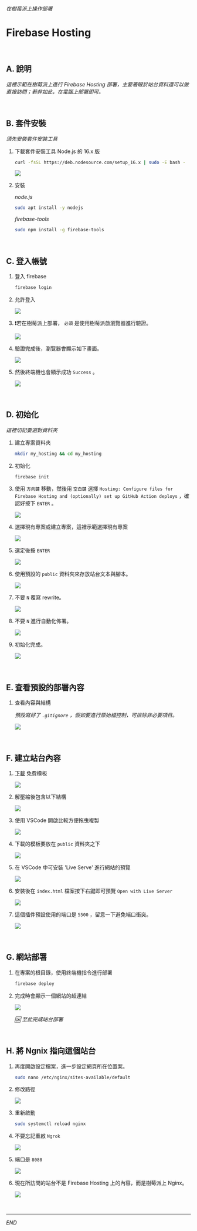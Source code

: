 _在樹莓派上操作部署_

# Firebase Hosting

<br>

## A. 說明

_這裡示範在樹莓派上進行 Firebase Hosting 部署，主要著眼於站台資料還可以做直接訪問；若非如此，在電腦上部署即可。_


<br>

## B. 套件安裝

_須先安裝套件安裝工具_

1. 下載套件安裝工具 Node.js 的 16.x 版

    ```bash
    curl -fsSL https://deb.nodesource.com/setup_16.x | sudo -E bash -
    ```

    ![](images/img_49.png)

2. 安裝
    
    _node.js_
    ```bash
    sudo apt install -y nodejs
    ```
    
    _firebase-tools_
    ```bash
    sudo npm install -g firebase-tools
    ```

<br>

## C. 登入帳號

1. 登入 firebase
   
   ```bash
   firebase login
   ```

2. 允許登入
   
   ![](images/img_50.png)

3. ❗️若在樹莓派上部署， `必須` 是使用樹莓派啟瀏覽器進行驗證。   

    ![](images/img_52.png)

4. 驗證完成後，瀏覽器會顯示如下畫面。
   
   ![](images/img_53.png)

5. 然後終端機也會顯示成功 `Success` 。

    ![](images/img_54.png)

<br>

## D. 初始化

_這裡切記要選對資料夾_

1. 建立專案資料夾
   
   ```bash
   mkdir my_hosting && cd my_hosting
   ```

2. 初始化
    
    ```bash
    firebase init
    ```

3. 使用 `方向鍵` 移動，然後用 `空白鍵` 選擇 `Hosting: Configure files for Firebase Hosting and (optionally) set up GitHub Action deploys` ，確認好按下 `ENTER` 。
   
   ![](images/img_55.png)

4. 選擇現有專案或建立專案，這裡示範選擇現有專案
   
   ![](images/img_56.png)

5. 選定後按 `ENTER`
   
   ![](images/img_57.png)

6. 使用預設的 `public` 資料夾來存放站台文本與腳本。
   
   ![](images/img_58.png)

7. 不要 `N` 覆寫 rewrite。
   
   ![](images/img_59.png)

8. 不要 `N` 進行自動化佈署。
   
   ![](images/img_60.png)

9. 初始化完成。
    
    ![](images/img_61.png)

<br>

## E. 查看預設的部署內容

1. 查看內容與結構

   _預設寫好了 `.gitignore` ，假如要進行原始檔控制，可排除非必要項目。_

   ![](images/img_62.png)

<br>

## F. 建立站台內容

1. [下載](https://bootstrapmade.com/iportfolio-bootstrap-portfolio-websites-template/download/) 免費模板
   
   ![](images/img_63.png)

2. 解壓縮後包含以下結構
   
   ![](images/img_64.png)

3. 使用 VSCode 開啟比較方便拖曳複製
   
   ![](images/img_65.png)

4. 下載的模板要放在 `public` 資料夾之下
   
   ![](images/img_66.png)

5. 在 VSCode 中可安裝 'Live Serve' 進行網站的預覽
   
   ![](images/img_67.png)

6. 安裝後在 `index.html` 檔案按下右鍵即可預覽 `Open with Live Server`
   
   ![](images/img_68.png)

7. 這個插件預設使用的端口是 `5500` ，留意一下避免端口衝突。
   
   ![](images/img_69.png)

<br>

## G. 網站部署

1. 在專案的根目錄，使用終端機指令進行部署
   
   ```bash
   firebase deploy
   ```

2. 完成時會顯示一個網站的超連結
   
   ![](images/img_70.png)

    _🆗 至此完成站台部署_

<br>

## H. 將 Ngnix 指向這個站台

1. 再度開啟設定檔案，進一步設定網頁所在位置案。

    ```bash
    sudo nano /etc/nginx/sites-available/default
    ```

2. 修改路徑
   
   ![](images/img_71.png)

3. 重新啟動

    ```bash
    sudo systemctl reload nginx
    ```  

4. 不要忘記重啟 `Ngrok`
   
   ![](images/img_72.png)

5. 端口是 `8080`
   
   ![](images/img_73.png)

6. 現在所訪問的站台不是 Firebase Hosting 上的內容，而是樹莓派上 Nginx。
   
   ![](images/img_74.png)

<br>

---

_END_